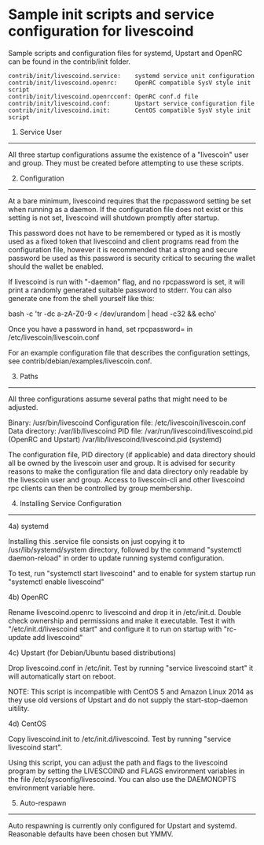 Sample init scripts and service configuration for livescoind
==========================================================

Sample scripts and configuration files for systemd, Upstart and OpenRC
can be found in the contrib/init folder.

    contrib/init/livescoind.service:    systemd service unit configuration
    contrib/init/livescoind.openrc:     OpenRC compatible SysV style init script
    contrib/init/livescoind.openrcconf: OpenRC conf.d file
    contrib/init/livescoind.conf:       Upstart service configuration file
    contrib/init/livescoind.init:       CentOS compatible SysV style init script

1. Service User
---------------------------------

All three startup configurations assume the existence of a "livescoin" user
and group.  They must be created before attempting to use these scripts.

2. Configuration
---------------------------------

At a bare minimum, livescoind requires that the rpcpassword setting be set
when running as a daemon.  If the configuration file does not exist or this
setting is not set, livescoind will shutdown promptly after startup.

This password does not have to be remembered or typed as it is mostly used
as a fixed token that livescoind and client programs read from the configuration
file, however it is recommended that a strong and secure password be used
as this password is security critical to securing the wallet should the
wallet be enabled.

If livescoind is run with "-daemon" flag, and no rpcpassword is set, it will
print a randomly generated suitable password to stderr.  You can also
generate one from the shell yourself like this:

bash -c 'tr -dc a-zA-Z0-9 < /dev/urandom | head -c32 && echo'

Once you have a password in hand, set rpcpassword= in /etc/livescoin/livescoin.conf

For an example configuration file that describes the configuration settings,
see contrib/debian/examples/livescoin.conf.

3. Paths
---------------------------------

All three configurations assume several paths that might need to be adjusted.

Binary:              /usr/bin/livescoind
Configuration file:  /etc/livescoin/livescoin.conf
Data directory:      /var/lib/livescoind
PID file:            /var/run/livescoind/livescoind.pid (OpenRC and Upstart)
                     /var/lib/livescoind/livescoind.pid (systemd)

The configuration file, PID directory (if applicable) and data directory
should all be owned by the livescoin user and group.  It is advised for security
reasons to make the configuration file and data directory only readable by the
livescoin user and group.  Access to livescoin-cli and other livescoind rpc clients
can then be controlled by group membership.

4. Installing Service Configuration
-----------------------------------

4a) systemd

Installing this .service file consists on just copying it to
/usr/lib/systemd/system directory, followed by the command
"systemctl daemon-reload" in order to update running systemd configuration.

To test, run "systemctl start livescoind" and to enable for system startup run
"systemctl enable livescoind"

4b) OpenRC

Rename livescoind.openrc to livescoind and drop it in /etc/init.d.  Double
check ownership and permissions and make it executable.  Test it with
"/etc/init.d/livescoind start" and configure it to run on startup with
"rc-update add livescoind"

4c) Upstart (for Debian/Ubuntu based distributions)

Drop livescoind.conf in /etc/init.  Test by running "service livescoind start"
it will automatically start on reboot.

NOTE: This script is incompatible with CentOS 5 and Amazon Linux 2014 as they
use old versions of Upstart and do not supply the start-stop-daemon uitility.

4d) CentOS

Copy livescoind.init to /etc/init.d/livescoind. Test by running "service livescoind start".

Using this script, you can adjust the path and flags to the livescoind program by
setting the LIVESCOIND and FLAGS environment variables in the file
/etc/sysconfig/livescoind. You can also use the DAEMONOPTS environment variable here.

5. Auto-respawn
-----------------------------------

Auto respawning is currently only configured for Upstart and systemd.
Reasonable defaults have been chosen but YMMV.
